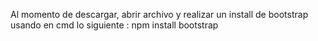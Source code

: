 Al momento de descargar, abrir archivo y realizar un install de bootstrap usando en cmd lo siguiente :
npm install bootstrap
